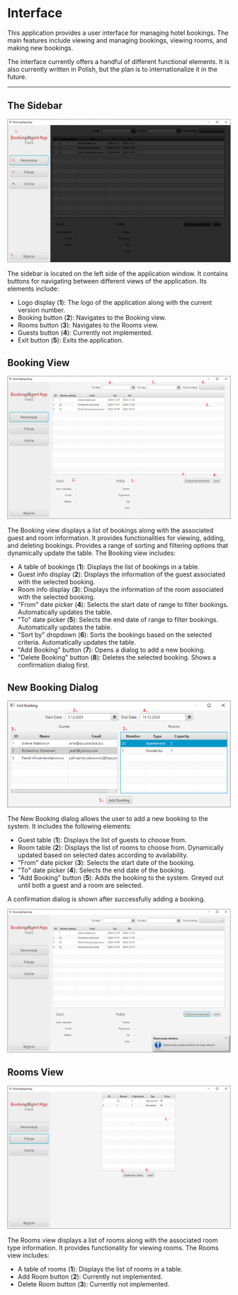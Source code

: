 # Interface

This application provides a user interface for managing hotel bookings. The main features include viewing and managing bookings, viewing rooms, and making new bookings.

The interface currently offers a handful of different functional elements. It is also currently written in Polish, but the plan is to internationalize it in the future.

---

## The Sidebar

![Sidebar](img/sidebar.png)

The sidebar is located on the left side of the application window. It contains buttons for navigating between different views of the application. Its elements include:

- Logo display (**1**): The logo of the application along with the current version number.
- Booking button (**2**): Navigates to the Booking view.
- Rooms button (**3**): Navigates to the Rooms view.
- Guests button (**4**): Currently not implemented.
- Exit button (**5**): Exits the application.

## Booking View

![Booking View](img/booking.png)

The Booking view displays a list of bookings along with the associated guest and room information. It provides functionalities for viewing, adding, and deleting bookings. Provides a range of sorting and filtering options that dynamically update the table. The Booking view includes:

- A table of bookings (**1**): Displays the list of bookings in a table.
- Guest info display (**2**): Displays the information of the guest associated with the selected booking.
- Room info display (**3**): Displays the information of the room associated with the selected booking.
- "From" date picker (**4**): Selects the start date of range to filter bookings. Automatically updates the table.
- "To" date picker (**5**): Selects the end date of range to filter bookings. Automatically updates the table.
- "Sort by" dropdown (**6**): Sorts the bookings based on the selected criteria. Automatically updates the table.
- "Add Booking" button (**7**): Opens a dialog to add a new booking.
- "Delete Booking" button (**8**): Deletes the selected booking. Shows a confirmation dialog first.

## New Booking Dialog

![New Booking Dialog](img/addbooking.png)

The New Booking dialog allows the user to add a new booking to the system. It includes the following elements:
 
- Guest table (**1**): Displays the list of guests to choose from.
- Room table (**2**): Displays the list of rooms to choose from. Dynamically updated based on selected dates according to availability.
- "From" date picker (**3**): Selects the start date of the booking.
- "To" date picker (**4**): Selects the end date of the booking.
- "Add Booking" button (**5**): Adds the booking to the system. Greyed out until both a guest and a room are selected.

A confirmation dialog is shown after successfully adding a booking.

![Confirmation Dialog](img/addbookingconfirm.png)

## Rooms View

![Rooms View](img/rooms.png)

The Rooms view displays a list of rooms along with the associated room type information. It provides functionality for viewing rooms. The Rooms view includes:

- A table of rooms (**1**): Displays the list of rooms in a table.
- Add Room button (**2**): Currently not implemented.
- Delete Room button (**3**): Currently not implemented.
